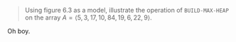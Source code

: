 > Using figure 6.3 as a model, illustrate the operation of `BUILD-MAX-HEAP` on
> the array $A = \langle 5, 3, 17, 10, 84, 19, 6, 22, 9 \rangle$.

Oh boy.
